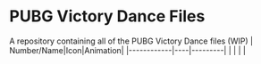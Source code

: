 # PUBG Victory Dance Files
A repository containing all of the PUBG Victory Dance files (WIP)
| Number/Name|Icon|Animation|
|------------|----|---------|
|            |    |         |
